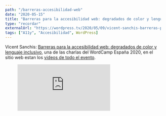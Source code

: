 ```yaml
---
path: "/barreras-accesibilidad-web"
date: "2020-05-15"
title: "Barreras para la accesibilidad web: degradados de color y lenguaje inclusivo"
type: "recordar"
externalUrl: "https://wordpress.tv/2020/05/09/vicent-sanchis-barreras-para-la-accesibilidad-web-degradados-de-color-y-lenguaje-inclusivo/"
tags: ["A11y", "Accesibilidad", WordPress]
---
```


Vicent Sanchis: [Barreras para la accesibilidad web: degradados de color y lenguaje inclusivo](https://wordpress.tv/2020/05/09/vicent-sanchis-barreras-para-la-accesibilidad-web-degradados-de-color-y-lenguaje-inclusivo/), una de las charlas del WordCamp España 2020, en el sitio web estan los [videos de todo el evento](https://2020.spain.wordcamp.org/videos/).

<figure class="video_container">
<iframe src="https://videopress.com/embed/AD3JxXtl" frameborder="0" allowfullscreen></iframe>
<script src="https://videopress.com/videopress-iframe.js"></script>
</figure>
